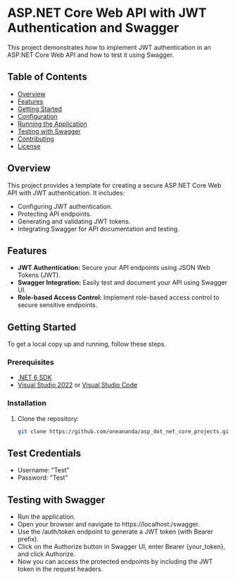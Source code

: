 # ASP.NET Core Web API with JWT Authentication and Swagger

This project demonstrates how to implement JWT authentication in an ASP.NET Core Web API and how to test it using Swagger.

## Table of Contents

- [Overview](#overview)
- [Features](#features)
- [Getting Started](#getting-started)
- [Configuration](#configuration)
- [Running the Application](#running-the-application)
- [Testing with Swagger](#testing-with-swagger)
- [Contributing](#contributing)
- [License](#license)

## Overview

This project provides a template for creating a secure ASP.NET Core Web API with JWT authentication. It includes:
- Configuring JWT authentication.
- Protecting API endpoints.
- Generating and validating JWT tokens.
- Integrating Swagger for API documentation and testing.

## Features

- **JWT Authentication:** Secure your API endpoints using JSON Web Tokens (JWT).
- **Swagger Integration:** Easily test and document your API using Swagger UI.
- **Role-based Access Control:** Implement role-based access control to secure sensitive endpoints.

## Getting Started

To get a local copy up and running, follow these steps.

### Prerequisites

- [.NET 6 SDK](https://dotnet.microsoft.com/download)
- [Visual Studio 2022](https://visualstudio.microsoft.com/vs/) or [Visual Studio Code](https://code.visualstudio.com/)

### Installation

1. Clone the repository:
   ```sh
   git clone https://github.com/oneananda/asp_dot_net_core_projects.git
   ```

## Test Credentials

- Username: "Test"
- Password: "Test"

## Testing with Swagger

- Run the application.
- Open your browser and navigate to https://localhost:<port>/swagger.
- Use the /auth/token endpoint to generate a JWT token (with Bearer prefix).
- Click on the Authorize button in Swagger UI, enter Bearer {your_token}, and click Authorize.
- Now you can access the protected endpoints by including the JWT token in the request headers.